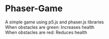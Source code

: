 # Phaser-Game
A simple game using p5.js and phaser.js libraries
<br/>
When obstacles are green: Increases health
<br/>
When obstacles are red: Reduces health
